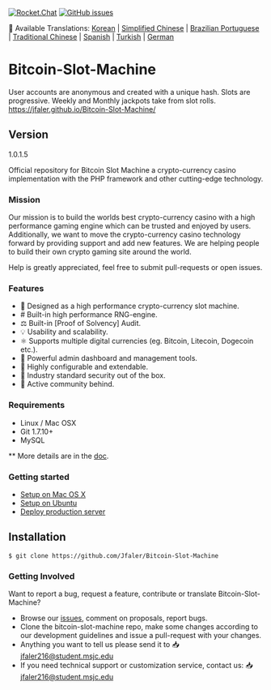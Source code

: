 [![Rocket.Chat](https://open.rocket.chat/images/join-chat.svg)](http://chat.bitlits.com/)
[![GitHub issues](https://img.shields.io/github/issues/Jfaler/Bitcoin-Slot-Machine.svg)](https://github.com/Jfaler/Bitcoin-Slot-Machine/issues)

:memo: Available Translations: [Korean](https://github.com/Jfaler/bitcoin-slot-machine/tree/master/docs-translations/ko-KR/project/README.md) | [Simplified Chinese](https://github.com/Jfaler/bitcoin-slot-machine/tree/master/docs-translations/zh-CN/project/README.md) | [Brazilian Portuguese](https://github.com/Jfaler/bitcoin-slot-machine/tree/master/docs-translations/pt-BR/project/README.md) | [Traditional Chinese](https://github.com/Jfaler/bitcoin-slot-machine/tree/master/docs-translations/zh-TW/project/README.md) | [Spanish](https://github.com/Jfaler/bitcoin-slot-machine/tree/master/docs-translations/es/project/README.md) | [Turkish](https://github.com/Jfaler/bitcoin-slot-machine/tree/master/docs-translations/tr-TR/project/README.md) | [German](https://github.com/Jfaler/bitcoin-slot-machine/tree/master/docs-translations/de-DE/project/README.md)

# Bitcoin-Slot-Machine
User accounts are anonymous and created with a unique hash.  Slots are progressive. Weekly and Monthly jackpots take from slot rolls.
https://jfaler.github.io/Bitcoin-Slot-Machine/

## Version 
1.0.1.5

Official repository for Bitcoin Slot Machine a crypto-currency casino implementation with the PHP framework and other cutting-edge technology.


### Mission

Our mission is to build the worlds best crypto-currency casino with a high performance gaming engine which can be trusted and enjoyed by users. Additionally, we want to move the crypto-currency casino technology forward by providing support and add new features. We are helping people to build their own crypto gaming site around the world.

Help is greatly appreciated, feel free to submit pull-requests or open issues.

### Features

* 🎰 Designed as a high performance crypto-currency slot machine.
* #️ Built-in high performance RNG-engine.
* ⚖️ Built-in [Proof of Solvency] Audit.
* 💡 Usability and scalability.
* ⚛️ Supports multiple digital currencies (eg. Bitcoin, Litecoin, Dogecoin etc.).
* 📖 Powerful admin dashboard and management tools.
* 🔧 Highly configurable and extendable.
* 🔐 Industry standard security out of the box.
* 💬 Active community behind.

### Requirements

* Linux / Mac OSX
* Git 1.7.10+
* MySQL

** More details are in the [doc](doc).

### Getting started

* [Setup on Mac OS X](doc/setup-local-osx.md)
* [Setup on Ubuntu](doc/setup-local-ubuntu.md)
* [Deploy production server](doc/deploy-production-server.md)

## Installation
`
$ git clone https://github.com/Jfaler/Bitcoin-Slot-Machine
`

### Getting Involved

Want to report a bug, request a feature, contribute or translate Bitcoin-Slot-Machine?

* Browse our [issues](https://github.com/Jfaler/bitcoin-slot-machine/issues), comment on proposals, report bugs.
* Clone the bitcoin-slot-machine repo, make some changes according to our development guidelines and issue a pull-request with your changes.
* Anything you want to tell us please send it to 📥 [jfaler216@student.msjc.edu](mailto:jfaler216@student.msjc.edu)
* If you need technical support or customization service, contact us: 📥 [jfaler216@student.msjc.edu](mailto:jfaler216@student.msjc.edu)
